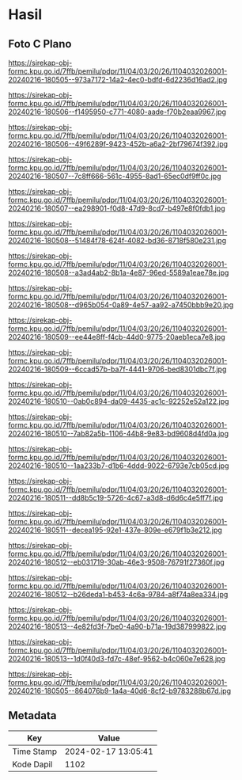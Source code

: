 # Hasil

## Foto C Plano

https://sirekap-obj-formc.kpu.go.id/7ffb/pemilu/pdpr/11/04/03/20/26/1104032026001-20240216-180505--973a7172-14a2-4ec0-bdfd-6d2236d16ad2.jpg

https://sirekap-obj-formc.kpu.go.id/7ffb/pemilu/pdpr/11/04/03/20/26/1104032026001-20240216-180506--f1495950-c771-4080-aade-f70b2eaa9967.jpg

https://sirekap-obj-formc.kpu.go.id/7ffb/pemilu/pdpr/11/04/03/20/26/1104032026001-20240216-180506--49f6289f-9423-452b-a6a2-2bf79674f392.jpg

https://sirekap-obj-formc.kpu.go.id/7ffb/pemilu/pdpr/11/04/03/20/26/1104032026001-20240216-180507--7c8ff666-561c-4955-8ad1-65ec0df9ff0c.jpg

https://sirekap-obj-formc.kpu.go.id/7ffb/pemilu/pdpr/11/04/03/20/26/1104032026001-20240216-180507--ea298901-f0d8-47d9-8cd7-b497e8f0fdb1.jpg

https://sirekap-obj-formc.kpu.go.id/7ffb/pemilu/pdpr/11/04/03/20/26/1104032026001-20240216-180508--51484f78-624f-4082-bd36-8718f580e231.jpg

https://sirekap-obj-formc.kpu.go.id/7ffb/pemilu/pdpr/11/04/03/20/26/1104032026001-20240216-180508--a3ad4ab2-8b1a-4e87-96ed-5589a1eae78e.jpg

https://sirekap-obj-formc.kpu.go.id/7ffb/pemilu/pdpr/11/04/03/20/26/1104032026001-20240216-180508--d965b054-0a89-4e57-aa92-a7450bbb9e20.jpg

https://sirekap-obj-formc.kpu.go.id/7ffb/pemilu/pdpr/11/04/03/20/26/1104032026001-20240216-180509--ee44e8ff-f4cb-44d0-9775-20aeb1eca7e8.jpg

https://sirekap-obj-formc.kpu.go.id/7ffb/pemilu/pdpr/11/04/03/20/26/1104032026001-20240216-180509--6ccad57b-ba7f-4441-9706-bed8301dbc7f.jpg

https://sirekap-obj-formc.kpu.go.id/7ffb/pemilu/pdpr/11/04/03/20/26/1104032026001-20240216-180510--0ab0c894-da09-4435-ac1c-92252e52a122.jpg

https://sirekap-obj-formc.kpu.go.id/7ffb/pemilu/pdpr/11/04/03/20/26/1104032026001-20240216-180510--7ab82a5b-1106-44b8-9e83-bd9608d4fd0a.jpg

https://sirekap-obj-formc.kpu.go.id/7ffb/pemilu/pdpr/11/04/03/20/26/1104032026001-20240216-180510--1aa233b7-d1b6-4ddd-9022-6793e7cb05cd.jpg

https://sirekap-obj-formc.kpu.go.id/7ffb/pemilu/pdpr/11/04/03/20/26/1104032026001-20240216-180511--dd8b5c19-5726-4c67-a3d8-d6d6c4e5ff7f.jpg

https://sirekap-obj-formc.kpu.go.id/7ffb/pemilu/pdpr/11/04/03/20/26/1104032026001-20240216-180511--decea195-92e1-437e-809e-e679f1b3e212.jpg

https://sirekap-obj-formc.kpu.go.id/7ffb/pemilu/pdpr/11/04/03/20/26/1104032026001-20240216-180512--eb031719-30ab-46e3-9508-76791f27360f.jpg

https://sirekap-obj-formc.kpu.go.id/7ffb/pemilu/pdpr/11/04/03/20/26/1104032026001-20240216-180512--b26deda1-b453-4c6a-9784-a8f74a8ea334.jpg

https://sirekap-obj-formc.kpu.go.id/7ffb/pemilu/pdpr/11/04/03/20/26/1104032026001-20240216-180513--4e82fd3f-7be0-4a90-b71a-19d387999822.jpg

https://sirekap-obj-formc.kpu.go.id/7ffb/pemilu/pdpr/11/04/03/20/26/1104032026001-20240216-180513--1d0f40d3-fd7c-48ef-9562-b4c060e7e628.jpg

https://sirekap-obj-formc.kpu.go.id/7ffb/pemilu/pdpr/11/04/03/20/26/1104032026001-20240216-180505--864076b9-1a4a-40d6-8cf2-b9783288b67d.jpg


## Metadata

| Key        | Value               |
| ---------- | ------------------- |
| Time Stamp | 2024-02-17 13:05:41 |
| Kode Dapil | 1102                |



